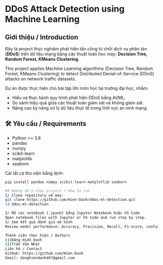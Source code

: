 # DDoS Attack Detection using Machine Learning

## Giới thiệu / Introduction

Đây là project thực nghiệm phát hiện tấn công từ chối dịch vụ phân tán (**DDoS**) trên dữ liệu mạng bằng các thuật toán học máy: **Decision Tree, Random Forest, KMeans Clustering**.

This project applies Machine Learning algorithms (Decision Tree, Random Forest, KMeans Clustering) to detect Distributed Denial-of-Service (DDoS) attacks on network traffic datasets.

Dự án được thực hiện cho bài tập lớn môn học tại trường đại học, nhằm:
- Hiểu và thực hành quy trình phát hiện DDoS bằng AI/ML.
- So sánh hiệu quả giữa các thuật toán giám sát và không giám sát.
- Nâng cao kỹ năng xử lý dữ liệu thực tế trong lĩnh vực an ninh mạng.

## 🛠️ Yêu cầu / Requirements

- Python >= 3.8
- pandas
- numpy
- scikit-learn
- matplotlib
- seaborn

Cài tất cả thư viện bằng lệnh:
```bash
pip install pandas numpy scikit-learn matplotlib seaborn

## Hướng dẫn chạy project / How to run
1/ Clone repository về máy:
git clone https://github.com/Hien-Danh/ddos-ml-detection.git
cd ddos-ml-detection

2/ Mở các notebook (.ipynb) bằng Jupyter Notebook hoặc VS Code
Open notebook files with Jupyter or VS Code and run step by step.
3/ Xem kết quả đánh giá mô hình
Review model performance: Accuracy, Precision, Recall, F1-score, confusion matrix.

Thành viên thực hiện / Authors
(1)Đặng Hiển Danh
(2)Trần Văn Nhật
Liên hệ / Contact
GitHub: https://github.com/Hien-Danh
Email: danghiendanh467@gmail.com
